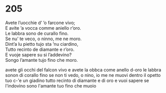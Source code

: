 # 205
  
Avete l’uocchie d’ ’o farcone vivo;  
E avite ’a vocca comme aniello r’oro.  
Le labbra sono de curallo fino.  
Se nu’ te veco, o ninno, me ne moro.  
Dint’a lu pietto tujo sta ’nu ciardino,  
Tutto recinto de diamante e r’oro.  
E vuoje sapere su si l’addevino?  
Songo l’amante tujo fino che moro.

avete gli occhi del falcon vivo 
e avete la obbca come anello d-oro
le labbra sonon di corallo fino
se non ti vedo, o nino, io me ne muovi
dentro il opetto tuo c-'e un giadino
tutto recinto di diamante e di oro
e vuoi sapere se l'indovino
sono l'amante tuo fino che muoio
